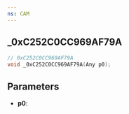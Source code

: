 ```yaml
---
ns: CAM
---
```

## _0xC252C0CC969AF79A

```c
// 0xC252C0CC969AF79A
void _0xC252C0CC969AF79A(Any p0);
```

## Parameters
* **p0**:
